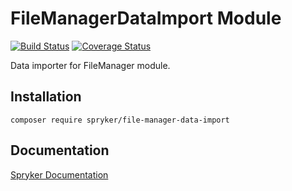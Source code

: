 # FileManagerDataImport Module
[![Build Status](https://travis-ci.org/spryker/file-manager-data-import.svg)](https://travis-ci.org/spryker/file-manager-data-import)
[![Coverage Status](https://coveralls.io/repos/github/spryker/file-manager-data-import/badge.svg)](https://coveralls.io/github/spryker/file-manager-data-import)

Data importer for FileManager module.

## Installation

```
composer require spryker/file-manager-data-import
```

## Documentation

[Spryker Documentation](https://academy.spryker.com/developing_with_spryker/module_guide/modules.html)
